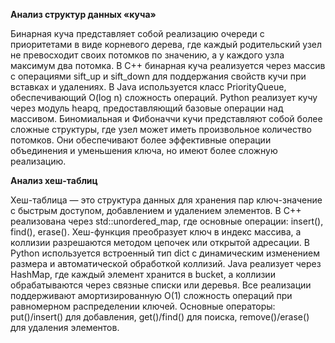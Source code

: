 **Анализ структур данных «куча»**

Бинарная куча представляет собой реализацию очереди с приоритетами в виде корневого дерева, где каждый родительский узел не превосходит своих потомков по значению, а у каждого узла максимум два потомка. В C++ бинарная куча реализуется через массив с операциями sift_up и sift_down для поддержания свойств кучи при вставках и удалениях. В Java используется класс PriorityQueue, обеспечивающий O(log n) сложность операций. Python реализует кучу через модуль heapq, предоставляющий базовые операции над массивом. Биномиальная и Фибоначчи кучи представляют собой более сложные структуры, где узел может иметь произвольное количество потомков. Они обеспечивают более эффективные операции объединения и уменьшения ключа, но имеют более сложную реализацию.

**Анализ хеш-таблиц**

Хеш-таблица — это структура данных для хранения пар ключ-значение с быстрым доступом, добавлением и удалением элементов. В C++ реализована через std::unordered_map, где основные операции: insert(), find(), erase(). Хеш-функция преобразует ключ в индекс массива, а коллизии разрешаются методом цепочек или открытой адресации. В Python используется встроенный тип dict с динамическим изменением размера и автоматической обработкой коллизий. Java реализует через HashMap, где каждый элемент хранится в bucket, а коллизии обрабатываются через связные списки или деревья. Все реализации поддерживают амортизированную O(1) сложность операций при равномерном распределении ключей. Основные операторы: put()/insert() для добавления, get()/find() для поиска, remove()/erase() для удаления элементов.
